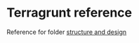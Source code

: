 # Terragrunt reference

Reference for folder [structure and design](https://github.com/gruntwork-io/terragrunt-infrastructure-live-example)